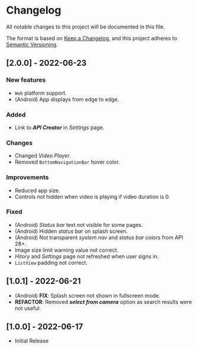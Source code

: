 # Changelog

All notable changes to this project will be documented in this file.

The format is based on [Keep a Changelog](https://keepachangelog.com/en/1.0.0/),
and this project adheres to [Semantic Versioning](https://semver.org/spec/v2.0.0.html).

## [2.0.0] - 2022-06-23

### New features

- `Web` platform support.
- (Android) App displays from edge to edge.

### Added

- Link to **_API Creator_** in _Settings_ page.

### Changes

- Changed _Video Player_.
- Removed `BottomNavigationBar` hover color.

### Improvements

- Reduced app size.
- Controls not hidden when video is playing if video duration is 0.

### Fixed

- (Android) _Status bar_ text not visible for some pages.
- (Android) Hidden _status bar_ on splash screen.
- (Android) Not transparent _system nav_ and _status bar_ colors from API 28+.
- Image size limit warning value not correct.
- _Hitory_ and _Settings_ page not refreshed when user signs in.
- `ListView` padding not correct.

## [1.0.1] - 2022-06-21

- (Android) **FIX**: Splash screen not shown in fullscreen mode.
- **REFACTOR**: Removed **_select from camera_** option as search results were not useful.

## [1.0.0] - 2022-06-17

- Initial Release
